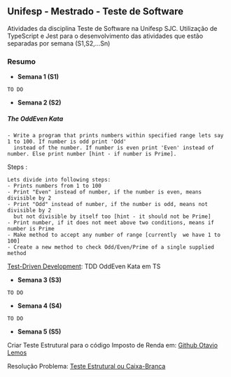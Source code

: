 ## Unifesp - Mestrado - Teste de Software
Atividades da disciplina Teste de Software na Unifesp SJC.
Utilização de TypeScript e Jest para o desenvolvimento das atividades que estão separadas por semana (S1,S2,...Sn)

### Resumo

* **Semana 1 (S1)**

```TO DO```

* **Semana 2 (S2)**

##### The OddEven Kata
```
- Write a program that prints numbers within specified range lets say 1 to 100. If number is odd print 'Odd'
  instead of the number. If number is even print 'Even' instead of number. Else print number [hint - if number is Prime].
```

Steps :

```
Lets divide into following steps:
- Prints numbers from 1 to 100
- Print "Even" instead of number, if the number is even, means divisible by 2
- Print "Odd" instead of number, if the number is odd, means not divisible by 2 
  but not divisible by itself too [hint - it should not be Prime]
- Print number, if it does not meet above two conditions, means if number is Prime
- Make method to accept any number of range [currently  we have 1 to 100]
- Create a new method to check Odd/Even/Prime of a single supplied method
```
[Test-Driven Development](https://github.com/guilhermeneves/Unifesp-Mestrado-TesteSoftware/tree/master/S2-Test-Driven-Development): TDD OddEven Kata em TS


* **Semana 3 (S3)**

```TO DO```

* **Semana 4 (S4)**

```TO DO```

* **Semana 5 (S5)**

Criar Teste Estrutural para o código Imposto de Renda em: [Github Otavio Lemos](https://github.com/otaviolemos/Imposto-de-renda/blob/master/src/imposto-renda.ts)

Resolução Problema: [Teste Estrutural ou Caixa-Branca](https://github.com/guilhermeneves/Unifesp-Mestrado-TesteSoftware/tree/master/S5-Teste-Estrutural)

